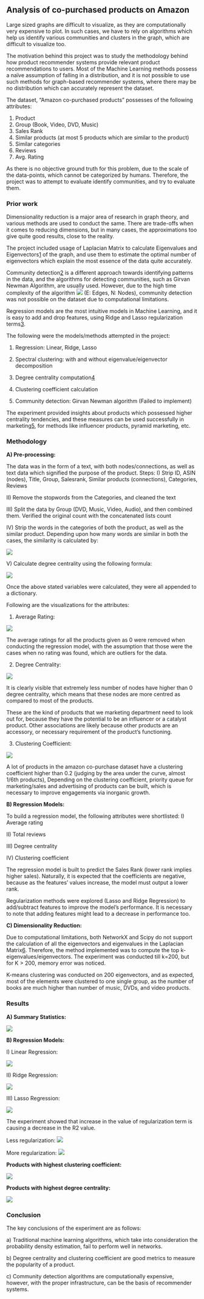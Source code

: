 ## Analysis of co-purchased products on Amazon

Large sized graphs are difficult to visualize, as they are computationally very expensive to plot. In such cases, we have to rely on algorithms which help us identify various communities and clusters in the graph, which are difficult to visualize too.

The motivation behind this project was to study the methodology behind how product recommender systems provide relevant product recommendations to users. Most of the Machine Learning methods possess a naïve assumption of falling in a distribution, and it is not possible to use such methods for graph-based recommender systems, where there may be no distribution which can accurately represent the dataset.

The dataset, “Amazon co-purchased products” possesses of the following attributes:

1. Product
2.	Group (Book, Video, DVD, Music)
3.	Sales Rank
4.	Similar products (at most 5 products which are similar to the product)
5.	Similar categories
6.	Reviews
7.	Avg. Rating

As there is no objective ground truth for this problem, due to the scale of the data-points, which cannot be categorized by humans. Therefore, the project was to attempt to evaluate identify communities, and try to evaluate them.

### Prior work

Dimensionality reduction is a major area of research in graph theory, and various methods are used to conduct the same. There are trade-offs when it comes to reducing dimensions, but in many cases, the approximations too give quite good results, close to the reality.

The project included usage of Laplacian Matrix to calculate Eigenvalues and Eigenvectors[1](https://www.cs.cmu.edu/~aarti/Class/10701/readings/Luxburg06_TR.pdf) of the graph, and use them to estimate the optimal number of eigenvectors which explain the most essence of the data quite accurately.

Community detection[2](https://www.pnas.org/content/99/12/7821) is a different approach towards identifying patterns in the data, and the algorithms for detecting communities, such as Girvan Newman Algorithm, are usually used. However, due to the high time complexity of the algorithm <img src="https://latex.codecogs.com/gif.latex?O(E^{2}N)"/> (E: Edges, N: Nodes), community detection was not possible on the dataset due to computational limitations.

Regression models are the most intuitive models in Machine Learning, and it is easy to add and drop features, using Ridge and Lasso regularization terms[3](http://statweb.stanford.edu/~owen/courses/305a/Rudyregularization.pdf).

The following were the models/methods attempted in the project:

1.	Regression: Linear, Ridge, Lasso

2.	Spectral clustering: with and without eigenvalue/eigenvector decomposition

3.	Degree centrality computation[4](https://cs.brynmawr.edu/Courses/cs380/spring2013/section02/slides/05_Centrality.pdf)

4.	Clustering coefficient calculation

5.	Community detection: Girvan Newman algorithm (Failed to implement)

The experiment provided insights about products which possessed higher centrality tendencies, and these measures can be used successfully in marketing[5](http://citeseerx.ist.psu.edu/viewdoc/download?doi=10.1.1.298.6671&rep=rep1&type=pdf), for methods like influencer products, pyramid marketing, etc.

### Methodology

**A)	Pre-processing:**

The data was in the form of a text, with both nodes/connections, as well as text data which signified the purpose of the product. 
Steps:
I)	Strip ID, ASIN (nodes), Title, Group, Salesrank, Similar products (connections), Categories, Reviews

II)	Remove the stopwords from the Categories, and cleaned the text

III)	Split the data by Group (DVD, Music, Video, Audio), and then combined them. Verified the original count with the concatenated lists count

IV)	Strip the words in the categories of both the product, as well as the similar product. Depending upon how many words are similar in both the cases, the similarity is calculated by:

<img src="https://latex.codecogs.com/gif.latex?Similarity=\frac{Intersection}{Union}"/>

V)	Calculate degree centrality using the following formula:

<img src="https://latex.codecogs.com/gif.latex?Centrality=\frac{\sum_{i=1}^{G}{[C_{D}(n^{*})-C_{D}i]}}{[(N-1)(N-2)]}"/>

Once the above stated variables were calculated, they were all appended to a dictionary.

Following are the visualizations for the attributes:

1.	Average Rating:

<img src="https://github.com/111989/Data-Science/blob/main/Advanced%20Data%20Mining/images/average-rating.png"/>

The average ratings for all the products given as 0 were removed when conducting the regression model, with the assumption that those were the cases when no rating was found, which are outliers for the data.

2. Degree Centrality:

<img src="https://github.com/111989/Data-Science/blob/main/Advanced%20Data%20Mining/images/degree-centrality.png"/>

It is clearly visible that extremely less number of nodes have higher than 0 degree centrality, which means that these nodes are more centred as compared to most of the products.

These are the kind of products that we marketing department need to look out for, because they have the potential to be an influencer or a catalyst product. Other associations are likely because other products are an accessory, or necessary requirement of the product’s functioning.

3. Clustering Coefficient:

<img src="https://github.com/111989/Data-Science/blob/main/Advanced%20Data%20Mining/images/clustering-coefficient.png"/>

A lot of products in the amazon co-purchase dataset have a clustering coefficient higher than 0.2 (judging by the area under the curve, almost 1/6th products), Depending on the clustering coefficient, priority queue for marketing/sales and advertising of products can be built, which is necessary to improve engagements via inorganic growth.

**B) Regression Models:**

To build a regression model, the following attributes were shortlisted:
I)	Average rating

II)	Total reviews

III)	Degree centrality

IV)	Clustering coefficient
 
The regression model is built to predict the Sales Rank (lower rank implies higher sales). Naturally, it is expected that the coefficients are negative, because as the features’ values increase, the model must output a lower rank.

Regularization methods were explored (Lasso and Ridge Regression) to add/subtract features to improve the model’s performance. It is necessary to note that adding features might lead to a decrease in performance too.

**C) Dimensionality Reduction:**

 Due to computational limitations, both NetworkX and Scipy do not support the calculation of all the eigenvectors and eigenvalues in the Laplacian Matrix[6](https://docs.scipy.org/doc/scipy/reference/generated/scipy.sparse.linalg.eigsh.html). Therefore, the method implemented was to compute the top k-eigenvalues/eigenvectors. The experiment was conducted till k=200, but for K > 200, memory error was noticed. 

K-means clustering was conducted on 200 eigenvectors, and as expected, most of the elements were clustered to one single group, as the number of books are much higher than number of music, DVDs, and video products.

### Results

**A) Summary Statistics:**

<img src="https://github.com/111989/Data-Science/blob/main/Advanced%20Data%20Mining/images/summary-statistics.png"/>

**B) Regression Models:**

I) Linear Regression:

<img src="https://github.com/111989/Data-Science/blob/main/Advanced%20Data%20Mining/images/proj-linear-reg.png"/>

II) Ridge Regression:

<img src="https://github.com/111989/Data-Science/blob/main/Advanced%20Data%20Mining/images/proj-ridge-reg.png"/>

III) Lasso Regression:

<img src="https://github.com/111989/Data-Science/blob/main/Advanced%20Data%20Mining/images/proj-lasso-reg.png"/>

The experiment showed that increase in the value of regularization term is causing a decrease in the R2 value.

Less regularization: <img src="https://github.com/111989/Data-Science/blob/main/Advanced%20Data%20Mining/images/less-reg.png"/>

More regularization: <img src="https://github.com/111989/Data-Science/blob/main/Advanced%20Data%20Mining/images/more-reg.png"/>

**Products with highest clustering coefficient:**

<img src="https://github.com/111989/Data-Science/blob/main/Advanced%20Data%20Mining/images/clustering-high.png"/>

**Products with highest degree centrality:**

<img src="https://github.com/111989/Data-Science/blob/main/Advanced%20Data%20Mining/images/centrality-high.png"/>

### Conclusion

The key conclusions of the experiment are as follows:

a)	Traditional machine learning algorithms, which take into consideration the probability density estimation, fail to perform well in networks.

b)	Degree centrality and clustering coefficient are good metrics to measure the popularity of a product.

c)	Community detection algorithms are computationally expensive, however, with the proper infrastructure, can be the basis of recommender systems.

